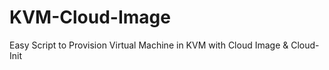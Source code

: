 # KVM-Cloud-Image
Easy Script to Provision Virtual Machine in KVM with Cloud Image &amp; Cloud-Init
